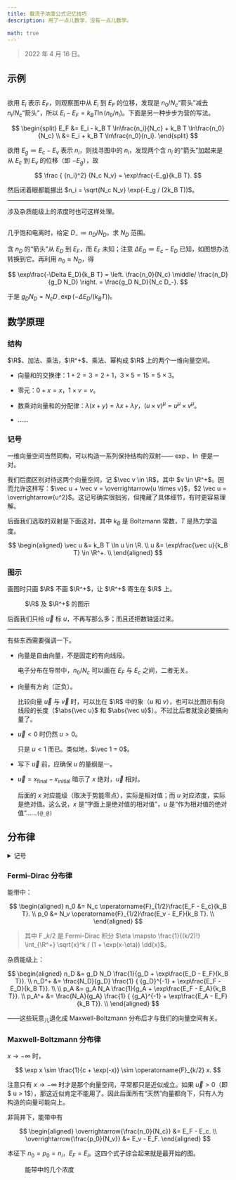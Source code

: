 ```yaml
---
title: 载流子浓度公式记忆技巧
description: 用了一点儿数学，没有一点儿数学。

math: true
---
```


> 2022 年 4 月 16 日。

## 示例

<figure>
    <img src="{{ '/assets/articles/carrier-concentration/basics.svg' | relative_url }}" alt=''>
</figure>

欲用 $E_i$ 表示 $E_F$，则观察图中从 $E_i$ 到 $E_F$ 的位移，发现是 $n_0 / N_c$“箭头”减去 $n_i / N_c$“箭头”，所以 $E_i - E_F = k_B T \ln(n_0 / n_i)$。下面是另一种步步为营的写法。

$$
\begin{split}
E_F
&= E_i - k_B T \ln\frac{n_i}{N_c} + k_B T \ln\frac{n_0}{N_c} \\
&= E_i + k_B T \ln\frac{n_0}{n_i}.
\end{split}
$$

欲用 $E_g \coloneqq E_c - E_v$ 表示 $n_i$，则找寻图中的 $n_i$，发现两个含 $n_i$ 的“箭头”加起来是从 $E_c$ 到 $E_v$ 的位移（即 $-E_g$），故

$$
\frac { {n_i}^2} {N_c N_v} = \exp\frac{-E_g}{k_B T}.
$$

然后闭着眼都能挪出 $n_i = \sqrt{N_c N_v} \exp(-E_g / (2k_B T))$。

---

涉及杂质能级上的浓度时也可这样处理。

<figure>
    <img src="{{ '/assets/articles/carrier-concentration/saturated.svg' | relative_url }}" alt=''>
</figure>

几乎饱和电离时，给定 $D_- \coloneqq n_D / N_D$，求 $N_D$ 范围。

含 $n_D$ 的“箭头”从 $E_D$ 到 $E_F$，而 $E_F$ 未知；注意 $\Delta E_D \coloneqq E_c - E_D$ 已知，如图想办法转换到它。再利用 $n_0 \approx N_D$，得

$$
\exp\frac{-\Delta E_D}{k_B T}
= \left. \frac{n_0}{N_c} \middle/ \frac{n_D}{g_D N_D} \right.
= \frac{g_D N_D}{N_c D_-}.
$$

于是 $g_D N_D = N_c D_- \exp(-\Delta E_D / (k_B T))$。

## 数学原理

### 结构

$\R$、加法、乘法，$\R^+$、乘法、幂构成 $\R$ 上的两个一维向量空间。

-   向量和的交换律：$1 + 2 = 3 = 2 + 1$，$3 \times 5 = 15 = 5 \times 3$。

-   零元：$0 + x = x$，$1 \times v = v$。

-   数乘对向量和的分配律：$\lambda(x + y) = \lambda x + \lambda y$，$(u \times v)^\mu = u^\mu \times v^\mu$。

-   ……

### 记号

一维向量空间当然同构，可以构造一系列保持结构的双射—— $\exp$、$\ln$ 便是一对。

我们后面区别对待这两个向量空间，记 $\vec v \in \R$，其中 $v \in \R^+$。因而允许这样写：$\vec u + \vec v = \overrightarrow{u \times v}$，$2 \vec u = \overrightarrow{u^2}$。这记号确实很拙劣，但掩藏了具体细节，有时更容易理解。

后面我们选取的双射是下面这对，其中 $k_B$ 是 Boltzmann 常数，$T$ 是热力学温度。

$$
\begin{aligned}
\vec u &= k_B T \ln u \in \R. \\
u &= \exp\frac{\vec u}{k_B T} \in \R^+. \\
\end{aligned}
$$

### 图示

画图时只画 $\R$ 不画 $\R^+$，让 $\R^+$ 寄生在 $\R$ 上。

<figure>
    <img src="{{ '/assets/articles/carrier-concentration/vector.svg' | relative_url }}" alt=''>
    <figcaption>$\R$ 及 $\R^+$ 的图示</figcaption>
</figure>

后面我们只给 $\vec u$ 标 $u$，不再写那么多；而且还把数轴竖过来。

---

有些东西需要强调一下。

-   向量是自由向量，不是固定的有向线段。

    电子分布在导带中，$n_0 / N_c$ 可以画在 $E_F$ 与 $E_c$ 之间，二者无关。

-   向量有方向（正负）。

    比较向量 $\vec u$ 与 $\vec v$ 时，可以比在 $\R$ 中的象（$u$ 和 $v$），也可以比图示有向线段的长度（$\abs{\vec u}$ 和 $\abs{\vec u}$）。不过比后者就没必要搞向量了。

-   $\vec u < 0$ 时仍然 $u > 0$。

    只是 $u < 1$ 而已。类似地，$\vec 1 = 0$。

-   写下 $\vec u$ 前，应确保 $u$ 的量纲是一。

-   $\vec u = x_\text{final} - x_\text{initial}$ 暗示了 $x$ 绝对，$\vec u$ 相对。

    后面的 $x$ 对应能级（取决于势能零点），实际是相对值；而 $u$ 对应浓度，实际是绝对值。这么说，$x$ 是“字面上是绝对值的相对值”，$u$ 是“作为相对值的绝对值”……`(@_@)`

## 分布律

<details markdown='1'>
<summary>记号</summary>

-   浓度（体数密度）

    -   $n_0$：电子。（negative，$0$ 指热平衡）
    -   $p_0$：空穴。（positive）
    -   $n_i$：本征（intrinsic）下的电子（或空穴）。
    -   $N_D$：施主（donor）。
    -   $N_A$：受主（acceptor）。
    -   $n_D$：施主能级上的电子。
    -   $p_A$：受主能级上的空穴。
    -   $n_D^+$：电离施主。
    -   $p_A^-$：电离受主。

-   有效状态密度

    -   $N_c$：导带（底）。
    -   $N_v$：价带（顶）。

-   简并因子

    -   $g_D$：施主。
    -   $g_A$：受主。

-   能级

    -   $E_c$：导带（conduction）底。
    -   $E_v$：价带（valence）顶。
    -   $E_F$：Fermi（能级）。
    -   $E_i$：本征下的 $E_F$。
    -   $E_D$：施主。
    -   $E_A$：受主。

</details>

### Fermi–Dirac 分布律

能带中：

$$
\begin{aligned}
n_0 &=  N_c \operatorname{F}_{1/2}\frac{E_F - E_c}{k_B T}. \\
p_0 &=  N_v \operatorname{F}_{1/2}\frac{E_v - E_F}{k_B T}. \\
\end{aligned}
$$

> 其中 $\operatorname{F}\_{k/2}$ 是 Fermi–Dirac 积分 $\eta \mapsto \frac{1}{(k/2)!} \int_{\R^+} \sqrt{x}^k / (1 + \exp(x-\eta)) \dd{x}$。

杂质能级上：

$$
\begin{aligned}
n_D &= g_D N_D \frac{1}{g_D + \exp\frac{E_D - E_F}{k_B T}}. \\
n_D^+ &= \frac{N_D}{g_D} \frac{1} { {g_D}^{-1} + \exp\frac{E_F - E_D}{k_B T}}. \\
\\
p_A &= g_A N_A \frac{1}{g_A + \exp\frac{E_F - E_A}{k_B T}}. \\
p_A^+ &= \frac{N_A}{g_A} \frac{1} { {g_A}^{-1} + \exp\frac{E_A - E_F}{k_B T}}. \\
\end{aligned}
$$

——这些玩意<sub>儿</sub>退化成 Maxwell-Boltzmann 分布后才与我们的向量空间有关。

### Maxwell-Boltzmann 分布律

$x \to -\infty$ 时，

$$
\exp x
\sim \frac{1}{c + \exp(-x)}
\sim \operatorname{F}_{k/2} x.
$$

注意只有 $x \to -\infty$ 时才是那个向量空间，平常都只是近似成立。如果 $\vec u > 0$（即 $ u > 1$），那这近似肯定不能用了。因此后面所有“天然”向量都向下，只有人为构造的向量可能向上。

非简并下，能带中有

$$
\begin{aligned}
\overrightarrow{\frac{n_0}{N_c}} &= E_F - E_c. \\
\overrightarrow{\frac{p_0}{N_v}} &= E_v - E_F.
\end{aligned}
$$

本征下 $n_0 = p_0 = n_i$，$E_F = E_i$。这四个式子综合起来就是最开始的图。

<figure>
    <img src="{{ '/assets/articles/carrier-concentration/basics.svg' | relative_url }}" alt=''>
    <figcaption>能带中的几个浓度</figcaption>
</figure>
